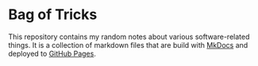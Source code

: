 # Bag of Tricks

This repository contains my random notes about various software-related things. It is a collection of markdown files that are build with [MkDocs](https://www.mkdocs.org/) and deployed to [GitHub Pages](https://toasty-toast.github.io/bag-of-tricks/).